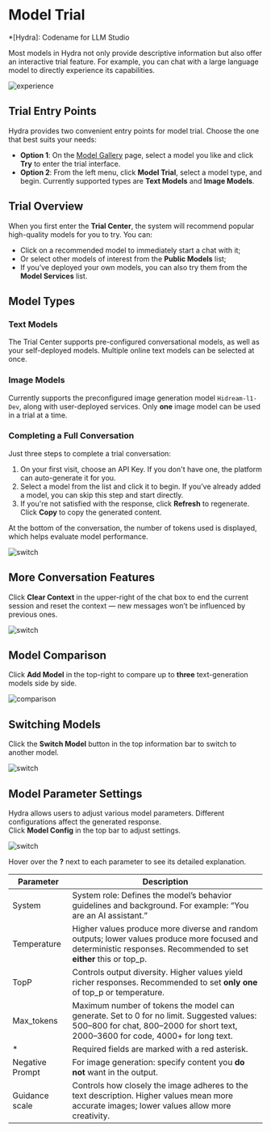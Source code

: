 # Model Trial

*[Hydra]: Codename for LLM Studio

Most models in Hydra not only provide descriptive information but also offer an interactive trial feature. For example, you can chat with a large language model to directly experience its capabilities.

![experience](./images/exp01.png)

## Trial Entry Points

Hydra provides two convenient entry points for model trial. Choose the one that best suits your needs:

- **Option 1**: On the [Model Gallery](./index.md) page, select a model you like and click **Try** to enter the trial interface.
- **Option 2**: From the left menu, click **Model Trial**, select a model type, and begin. Currently supported types are **Text Models** and **Image Models**.

## Trial Overview

When you first enter the **Trial Center**, the system will recommend popular high-quality models for you to try. You can:

- Click on a recommended model to immediately start a chat with it;
- Or select other models of interest from the **Public Models** list;
- If you’ve deployed your own models, you can also try them from the **Model Services** list.

## Model Types

### Text Models

The Trial Center supports pre-configured conversational models, as well as your self-deployed models. Multiple online text models can be selected at once.

### Image Models

Currently supports the preconfigured image generation model `Hidream-l1-Dev`, along with user-deployed services. Only **one** image model can be used in a trial at a time.

### Completing a Full Conversation

Just three steps to complete a trial conversation:

1. On your first visit, choose an API Key. If you don't have one, the platform can auto-generate it for you.
2. Select a model from the list and click it to begin. If you’ve already added a model, you can skip this step and start directly.
3. If you're not satisfied with the response, click **Refresh** to regenerate. Click **Copy** to copy the generated content.

At the bottom of the conversation, the number of tokens used is displayed, which helps evaluate model performance.

![switch](./images/exp04.png)

## More Conversation Features

Click **Clear Context** in the upper-right of the chat box to end the current session and reset the context — new messages won’t be influenced by previous ones.

![switch](./images/exp05.png)

## Model Comparison

Click **Add Model** in the top-right to compare up to **three** text-generation models side by side.

![comparison](./images/exp06.png)

## Switching Models

Click the **Switch Model** button in the top information bar to switch to another model.

![switch](./images/exp02.png)

## Model Parameter Settings

Hydra allows users to adjust various model parameters. Different configurations affect the generated response.  
Click **Model Config** in the top bar to adjust settings.

![switch](./images/exp03.png)

Hover over the **?** next to each parameter to see its detailed explanation.

| Parameter      | Description |
| -------------- | ----------- |
| System         | System role: Defines the model’s behavior guidelines and background. For example: “You are an AI assistant.” |
| Temperature    | Higher values produce more diverse and random outputs; lower values produce more focused and deterministic responses. Recommended to set **either** this or top_p. |
| TopP           | Controls output diversity. Higher values yield richer responses. Recommended to set **only one** of top_p or temperature. |
| Max_tokens     | Maximum number of tokens the model can generate. Set to 0 for no limit. Suggested values: 500–800 for chat, 800–2000 for short text, 2000–3600 for code, 4000+ for long text. |
| *              | Required fields are marked with a red asterisk. |
| Negative Prompt | For image generation: specify content you **do not** want in the output. |
| Guidance scale | Controls how closely the image adheres to the text description. Higher values mean more accurate images; lower values allow more creativity. |
